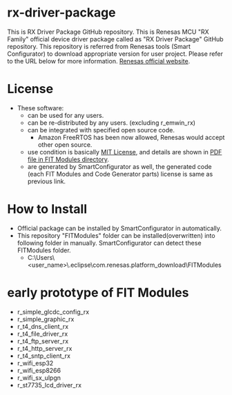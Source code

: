 # rx-driver-package
This is RX Driver Package GitHub repository.
This is Renesas MCU "RX Family" official device driver package called as "RX Driver Package" GitHub repository. This repository is referred from Renesas tools (Smart Configurator) to download appropriate version for user project. Please refer to the URL below for more information.
[Renesas official website](https://www.renesas.com/products/software-tools/software-os-middleware-driver/software-package/rx-driver-package.html).

# License
- These software:
  - can be used for any users.
  - can be re-distributed by any users. (excluding r_emwin_rx)
  - can be integrated with specified open source code. 
      - Amazon FreeRTOS has been now allowed, Renesas would accept other open source.
  - use condition is basically [MIT License](https://github.com/renesas/rx-driver-package/blob/master/LICENSE), and details are shown in [PDF file in FIT Modules directory](https://github.com/renesas/rx-driver-package/tree/master/doc/license).
  - are generated by SmartConfigurator as well, the generated code (each FIT Modules and Code Generator parts) license is same as previous link.

# How to Install
- Official package can be installed by SmartConfigurator in automatically.
- This repository "FITModules" folder can be installed(overwritten) into following folder in manually. SmartConfigurator can detect these FITModules folder.
    - C:\Users\\<user_name>\\.eclipse\com.renesas.platform_download\FITModules
    
# early prototype of FIT Modules
- r_simple_glcdc_config_rx
- r_simple_graphic_rx
- r_t4_dns_client_rx
- r_t4_file_driver_rx
- r_t4_ftp_server_rx
- r_t4_http_server_rx
- r_t4_sntp_client_rx
- r_wifi_esp32
- r_wifi_esp8266
- r_wifi_sx_ulpgn
- r_st7735_lcd_driver_rx
